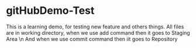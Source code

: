 # gitHubDemo-Test
This is a learning demo, for testing new feature and others things.
All files are in working directory, when we use add command then it goes to Staging Area \n And when we use commit command then iit goes to Repository
